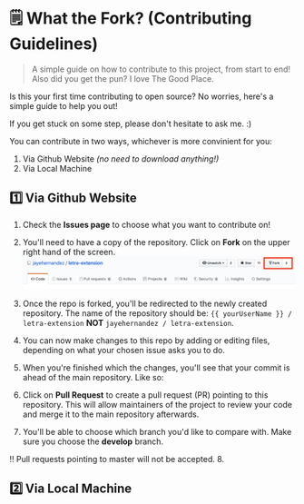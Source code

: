 # 🗒 What the Fork? (Contributing Guidelines)
> A simple guide on how to contribute to this project, from start to end! Also did you get the pun? I love The Good Place.

Is this your first time contributing to open source? No worries, here's a simple guide to help you out!

If you get stuck on some step, please don't hesitate to ask me. :)

You can contribute in two ways, whichever is more convinient for you:
1. Via Github Website _(no need to download anything!)_
2. Via Local Machine

## 1️⃣ Via Github Website
1. Check the **Issues page** to choose what you want to contribute on!
2. You'll need to have a copy of the repository. Click on **Fork** on the upper right hand of the screen.
![Fork Repo](docs/screenshots/fork.png)

3. Once the repo is forked, you'll be redirected to the newly created repository. The name of the repository should be: `{{ yourUserName }} / letra-extension` **NOT** `jayehernandez / letra-extension`.
4. You can now make changes to this repo by adding or editing files, depending on what your chosen issue asks you to do.
5. When you're finished which the changes, you'll see that your commit is ahead of the main repository. Like so:

6. Click on **Pull Request** to create a pull request (PR) pointing to this repository. This will allow maintainers of the project to review your code and merge it to the main repository afterwards.
7. You'll be able to choose which branch you'd like to compare with. Make sure you choose the **develop** branch.

‼️ Pull requests pointing to master will not be accepted.
8. 


## 2️⃣ Via Local Machine
 
